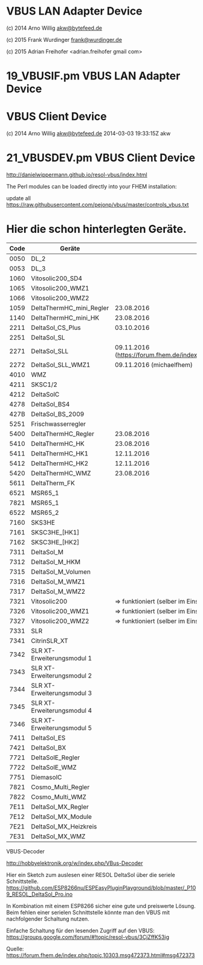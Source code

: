 # VBUS LAN Adapter Device

 (c) 2014 Arno Willig <akw@bytefeed.de>
 
 (c) 2015 Frank Wurdinger <frank@wurdinger.de>
 
 (c) 2015 Adrian Freihofer <adrian.freihofer gmail com>

# 19_VBUSIF.pm    VBUS LAN Adapter Device


# VBUS Client Device

 (c) 2014 Arno Willig <akw@bytefeed.de>  2014-03-03 19:33:15Z akw 

# 21_VBUSDEV.pm   VBUS Client Device 


http://danielwippermann.github.io/resol-vbus/index.html



The Perl modules can be loaded directly into your FHEM installation:

 update all https://raw.githubusercontent.com/pejonp/vbus/master/controls_vbus.txt



Hier die schon hinterlegten Geräte. 
======

|Code | Geräte|Bemerkung|
| ------------- | ----------- | ----------- |
|0050 |  DL_2 |
|0053 |  DL_3 |
|1060|Vitosolic200_SD4|
|1065|Vitosolic200_WMZ1|
|1066|Vitosolic200_WMZ2|
|1059|DeltaThermHC_mini_Regler| 23.08.2016
|1140|DeltaThermHC_mini_HK| 23.08.2016
|2211|DeltaSol_CS_Plus| 03.10.2016
|2251|DeltaSol_SL|
|2271|DeltaSol_SLL|09.11.2016 (https://forum.fhem.de/index.php/topic,10303.msg518538.html#msg518538)
|2272|DeltaSol_SLL_WMZ1|09.11.2016 (michaelfhem)
|4010|WMZ|
|4211|SKSC1/2|
|4212|DeltaSolC|
|4278|DeltaSol_BS4|
|427B|DeltaSol_BS_2009|
|5251|Frischwasserregler|
|5400|DeltaThermHC_Regler| 23.08.2016
|5410|DeltaThermHC_HK| 23.08.2016
|5411|DeltaThermHC_HK1| 12.11.2016
|5412|DeltaThermHC_HK2| 12.11.2016
|5420|DeltaThermHC_WMZ| 23.08.2016
|5611| DeltaTherm_FK|
|6521| MSR65_1|
|7821| MSR65_1|
|6522| MSR65_2|
|7160| SKS3HE|
|7161| SKSC3HE_[HK1]|
|7162| SKSC3HE_[HK2]|
|7311| DeltaSol_M|
|7312| DeltaSol_M_HKM|
|7315| DeltaSol_M_Volumen|
|7316| DeltaSol_M_WMZ1|
|7317| DeltaSol_M_WMZ2|
|7321| Vitosolic200|       => funktioniert (selber im Einsatz)
|7326| Vitosolic200_WMZ1|  => funktioniert (selber im Einsatz)
|7327| Vitosolic200_WMZ2|  => funktioniert (selber im Einsatz)
|7331| SLR|
|7341| CitrinSLR_XT|
|7342| SLR XT-Erweiterungsmodul 1|
|7343| SLR XT-Erweiterungsmodul 2|
|7344| SLR XT-Erweiterungsmodul 3|
|7345| SLR XT-Erweiterungsmodul 4|
|7346| SLR XT-Erweiterungsmodul 5|
|7411| DeltaSol_ES|
|7421| DeltaSol_BX|
|7721| DeltaSolE_Regler|
|7722| DeltaSolE_WMZ|
|7751| DiemasolC|
|7821| Cosmo_Multi_Regler|
|7822| Cosmo_Multi_WMZ|
|7E11| DeltaSol_MX_Regler|
|7E12| DeltaSol_MX_Module|
|7E21| DeltaSol_MX_Heizkreis|
|7E31| DeltaSol_MX_WMZ|


VBUS-Decoder

http://hobbyelektronik.org/w/index.php/VBus-Decoder

Hier ein Sketch zum auslesen einer RESOL DeltaSol über die seriele Schnittstelle.
https://github.com/ESP8266nu/ESPEasyPluginPlayground/blob/master/_P109_RESOL_DeltaSol_Pro.ino

In Kombination mit einem ESP8266 sicher eine gute und preiswerte Lösung. Beim fehlen einer serielen Schnittstelle könnte man den VBUS mit nachfolgender Schaltung nutzen. 

Einfache Schaltung für den lesenden Zugriff auf den VBUS: https://groups.google.com/forum/#!topic/resol-vbus/3CjZffK53ig

Quelle: https://forum.fhem.de/index.php/topic,10303.msg472373.html#msg472373